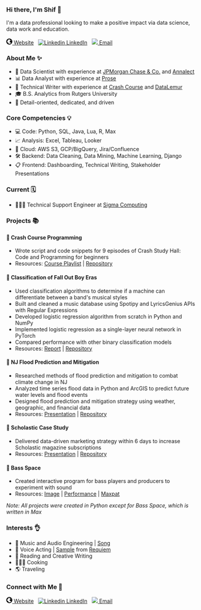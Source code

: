 ### Hi there, I'm Shif 🤝
I'm a data professional looking to make a positive impact via data science, data work and education. <br><br>
[![Website](https://raw.githubusercontent.com/iconic/open-iconic/master/svg/globe.svg) Website](https://ho1yshif.github.io/)
&nbsp;
[![Linkedin](https://i.stack.imgur.com/gVE0j.png) LinkedIn](https://www.linkedin.com/in/shifra-isaacs/) 
&nbsp;
[<img src="https://upload.wikimedia.org/wikipedia/commons/thumb/7/7e/Gmail_icon_%282020%29.svg/2560px-Gmail_icon_%282020%29.svg.png" width="14"> Email](mailto:shifraisaacs@gmail.com)
&nbsp;

### About Me ✨
- 🏦 Data Scientist with experience at [JPMorgan Chase & Co.](https://www.jpmorganchase.com/) and [Annalect](https://www.annalect.com/)
- 📊 Data Analyst with experience at [Prose](https://prose.com/)
- 📝 Technical Writer with experience at [Crash Course](https://www.youtube.com/watch?v=OE0zAJLhZlM&list=PLID58IQe16nFgbHGRCj5QEXKUpVIilpDN&index=6) and [DataLemur](https://datalemur.com/)
- 🎓 B.S. Analytics from Rutgers University
- 🔎 Detail-oriented, dedicated, and driven

### Core Competencies 💡
- 💻 Code: Python, SQL, Java, Lua, R, Max
- 📈 Analysis: Excel, Tableau, Looker
- 💭 Cloud: AWS S3, GCP/BigQuery, Jira/Confluence
- 🛠 Backend: Data Cleaning, Data Mining, Machine Learning, Django
- 📋 Frontend: Dashboarding, Technical Writing, Stakeholder Presentations

### Current 🗓️
- 👩🏻‍💻 Technical Support Engineer at [Sigma Computing](https://sigmacomputing.com/)

### Projects 📚

#### 🍎 Crash Course Programming
- Wrote script and code snippets for 9 episodes of Crash Study Hall: Code and Programming for beginners
- Resources: [Course Playlist](https://youtube.com/playlist?list=PLID58IQe16nFgbHGRCj5QEXKUpVIilpDN&si=Ppwq0nT03EurymfG) | [Repository](https://github.com/Ho1yShif/Crash_Course_Study_Hall_Code_and_Programming_for_Beginners)

#### 🎸 Classification of Fall Out Boy Eras
- Used classification algorithms to determine if a machine can differentiate between a band's musical styles
- Built and cleaned a music database using Spotipy and LyricsGenius APIs with Regular Expressions 
- Developed logistic regression algorithm from scratch in Python and NumPy
- Implemented logistic regression as a single-layer neural network in PyTorch
- Compared performance with other binary classification models
- Resources: [Report](https://docs.google.com/document/d/1r6A2JHU6jtBoxAq3eWm2eP08l_u6KRtKTEpcoQXS84I/edit) | [Repository](https://github.com/Ho1yShif/FOB_LR_Public)

#### 🌊 NJ Flood Prediction and Mitigation
- Researched methods of flood prediction and mitigation to combat climate change in NJ
- Analyzed time series flood data in Python and ArcGIS to predict future water levels and flood events
- Designed flood prediction and mitigation strategy using weather, geographic, and financial data
- Resources: [Presentation](https://docs.google.com/presentation/d/13MLbYKmZbhku9h3XqiFmrV2p6uzkDECL71DOnnmPDoA/edit?usp=sharing) | [Repository](https://github.com/Ho1yShif/cgi_flood_prediction_mitigation)

#### 📕 Scholastic Case Study
- Delivered data-driven marketing strategy within 6 days to increase Scholastic magazine subscriptions
- Resources: [Presentation](https://docs.google.com/presentation/d/1byG2IWTIwEszTSkUKbFq27o5yR9ES3Z0/edit#slide=id.p1) | [Repository](https://github.com/Ho1yShif/Scholastic_Case_Study/tree/main)

#### 🎼 Bass Space
- Created interactive program for bass players and producers to experiment with sound
- Resources: [Image](https://drive.google.com/file/d/19lunK3oAstEMQtdA2LK6TbXpkfBkPII_/view) | [Performance](https://drive.google.com/file/d/1dJ8IYeFnaSWpMQMjpGvmmJYJGp68x29U/view?usp=sharing) | [Maxpat](https://drive.google.com/file/d/1YaUdhs_axN_IZUWDhWUBhQ_HW6ZPyWyu/view?usp=sharing)

*Note: All projects were created in Python except for Bass Space, which is written in Max*

### Interests 👌
- 🎵 Music and Audio Engineering | [Song](https://www.youtube.com/watch?v=pnHrRrjpf0Q&feature=youtu.be)
- 🎤 Voice Acting | [Sample](https://drive.google.com/drive/folders/1GRZ31VYyQkSdkZDMP6lc32muYjZvGtry) from [Requiem](https://www.roblox.com/games/9028852524/Requiem)
- 📖 Reading and Creative Writing
- 👩🏻‍🍳 Cooking
- 🌎 Traveling

### Connect with Me 🔗
[![Website](https://raw.githubusercontent.com/iconic/open-iconic/master/svg/globe.svg) Website](https://ho1yshif.github.io/)
&nbsp;
[![Linkedin](https://i.stack.imgur.com/gVE0j.png) LinkedIn](https://www.linkedin.com/in/shifra-isaacs/) 
&nbsp;
[<img src="https://upload.wikimedia.org/wikipedia/commons/thumb/7/7e/Gmail_icon_%282020%29.svg/2560px-Gmail_icon_%282020%29.svg.png" width="14"> Email](mailto:shifraisaacs@gmail.com)
&nbsp;
